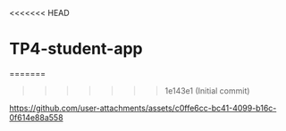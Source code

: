 <<<<<<< HEAD
# TP4-student-app
=======



>>>>>>> 1e143e1 (Initial commit)




https://github.com/user-attachments/assets/c0ffe6cc-bc41-4099-b16c-0f614e88a558


